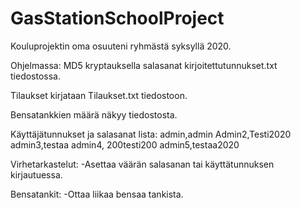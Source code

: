 # GasStationSchoolProject
Kouluprojektin oma osuuteni ryhmästä syksyllä 2020.

Ohjelmassa:
MD5 kryptauksella salasanat kirjoitettutunnukset.txt tiedostossa.

Tilaukset kirjataan Tilaukset.txt tiedostoon.

Bensatankkien määrä näkyy tiedostosta.

Käyttäjätunnukset ja salasanat lista:
admin,admin
Admin2,Testi2020
admin3,testaa
admin4, 200testi200
admin5,testaa2020


Virhetarkastelut:
-Asettaa väärän salasanan tai käyttätunnuksen kirjautuessa.
  
 
Bensatankit:
-Ottaa liikaa bensaa tankista.
